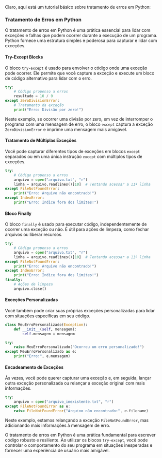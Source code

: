 Claro, aqui está um tutorial básico sobre tratamento de erros em Python:

### Tratamento de Erros em Python

O tratamento de erros em Python é uma prática essencial para lidar com exceções e falhas que podem ocorrer durante a execução de um programa. Python fornece uma estrutura simples e poderosa para capturar e lidar com exceções.

#### Try-Except Blocks

O bloco `try-except` é usado para envolver o código onde uma exceção pode ocorrer. Ele permite que você capture a exceção e execute um bloco de código alternativo para lidar com o erro.

```python
try:
    # Código propenso a erros
    resultado = 10 / 0
except ZeroDivisionError:
    # Tratamento da exceção
    print("Erro: Divisão por zero!")
```

Neste exemplo, se ocorrer uma divisão por zero, em vez de interromper o programa com uma mensagem de erro, o bloco `except` captura a exceção `ZeroDivisionError` e imprime uma mensagem mais amigável.

#### Tratamento de Múltiplas Exceções

Você pode capturar diferentes tipos de exceções em blocos `except` separados ou em uma única instrução `except` com múltiplos tipos de exceções.

```python
try:
    # Código propenso a erros
    arquivo = open("arquivo.txt", "r")
    linha = arquivo.readlines()[10]  # Tentando acessar a 11ª linha
except FileNotFoundError:
    print("Erro: Arquivo não encontrado!")
except IndexError:
    print("Erro: Índice fora dos limites!")
```

#### Bloco Finally

O bloco `finally` é usado para executar código, independentemente de ocorrer uma exceção ou não. É útil para ações de limpeza, como fechar arquivos ou liberar recursos.

```python
try:
    # Código propenso a erros
    arquivo = open("arquivo.txt", "r")
    linha = arquivo.readlines()[10]  # Tentando acessar a 11ª linha
except FileNotFoundError:
    print("Erro: Arquivo não encontrado!")
except IndexError:
    print("Erro: Índice fora dos limites!")
finally:
    # Ações de limpeza
    arquivo.close()
```

#### Exceções Personalizadas

Você também pode criar suas próprias exceções personalizadas para lidar com situações específicas em seu código.

```python
class MeuErroPersonalizado(Exception):
    def __init__(self, mensagem):
        self.mensagem = mensagem

try:
    raise MeuErroPersonalizado("Ocorreu um erro personalizado!")
except MeuErroPersonalizado as e:
    print("Erro:", e.mensagem)
```

#### Encadeamento de Exceções

Às vezes, você pode querer capturar uma exceção e, em seguida, lançar outra exceção personalizada ou relançar a exceção original com mais informações.

```python
try:
    arquivo = open("arquivo_inexistente.txt", "r")
except FileNotFoundError as e:
    raise FileNotFoundError("Arquivo não encontrado:", e.filename)
```

Neste exemplo, estamos relançando a exceção `FileNotFoundError`, mas adicionando mais informações à mensagem de erro.

O tratamento de erros em Python é uma prática fundamental para escrever código robusto e resiliente. Ao utilizar os blocos `try-except`, você pode controlar o comportamento do seu programa em situações inesperadas e fornecer uma experiência de usuário mais amigável.